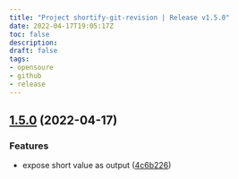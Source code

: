```yaml
---
title: "Project shortify-git-revision | Release v1.5.0"
date: 2022-04-17T19:05:17Z
toc: false
description: 
draft: false
tags:
- opensoure
- github
- release
---
```

## [1.5.0](https://github.com/rlespinasse/shortify-git-revision/compare/v1.4.0...v1.5.0) (2022-04-17)


### Features

* expose short value as output ([4c6b226](https://github.com/rlespinasse/shortify-git-revision/commit/4c6b2268481563955f41ed7be3373fefaced1726))



